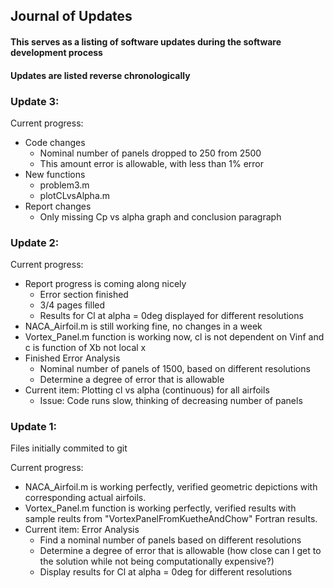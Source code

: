 
## Journal of Updates
#### This serves as a listing of software updates during the software development process
#### Updates are listed reverse chronologically



### Update 3:
Current progress: 
* Code changes
  * Nominal number of panels dropped to 250 from 2500
  * This amount error is allowable, with less than 1% error
* New functions
  * problem3.m
  * plotCLvsAlpha.m
* Report changes
  * Only missing Cp vs alpha graph and conclusion paragraph


### Update 2:
Current progress: 
* Report progress is coming along nicely
  * Error section finished
  * 3/4 pages filled
  * Results for Cl at alpha = 0deg displayed for different resolutions
* NACA_Airfoil.m is still working fine, no changes in a week
* Vortex_Panel.m function is working now, cl is not dependent on Vinf and c is function of Xb not local x
* Finished Error Analysis
  * Nominal number of panels of 1500, based on different resolutions
  * Determine a degree of error that is allowable
* Current item: Plotting cl vs alpha (continuous) for all airfoils
  * Issue: Code runs slow, thinking of decreasing number of panels


### Update 1:
Files initially commited to git

Current progress: 
* NACA_Airfoil.m is working perfectly, verified geometric depictions with corresponding actual airfoils.
* Vortex_Panel.m function is working perfectly, verified results with sample reults from "VortexPanelFromKuetheAndChow" Fortran results.
* Current item: Error Analysis
  * Find a nominal number of panels based on different resolutions
  * Determine a degree of error that is allowable (how close can I get to the solution while not being computationally expensive?)
  * Display results for Cl at alpha = 0deg for different resolutions
